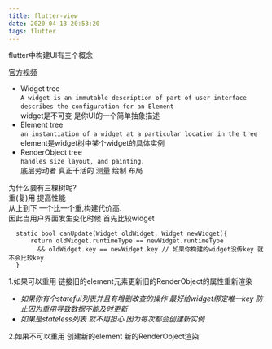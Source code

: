 ```yaml
---
title: flutter-view
date: 2020-04-13 20:53:20
tags: flutter
---
```


flutter中构建UI有三个概念
<!-- more -->
[官方视频](https://www.youtube.com/watch?v=996ZgFRENMs)

- Widget tree <br/>
    `A widget is an immutable description of part of user interface`<br/>
    `describes the configuration for an Element` <br/>
     widget是不可变 是你UI的一个简单抽象描述 
- Element tree <br/>
    `an instantiation of a widget at a particular location in the tree` <br/>
     element是widget树中某个widget的具体实例
- RenderObject tree <br/>
    `handles size layout, and painting.` <br/>
    底层劳动者 真正干活的 测量 绘制 布局

为什么要有三棵树呢? <br/>
  重(复)用 提高性能<br/>
从上到下 一个比一个重,构建代价高.<br/>
因此当用户界面发生变化时候 首先比较widget
```
  static bool canUpdate(Widget oldWidget, Widget newWidget){
      return oldWidget.runtimeType == newWidget.runtimeType
        && oldWidget.key == newWidget.key // 如果你构建的widget没传key 就不会比较key
  }
```
1.如果可以重用 链接旧的element元素更新旧的RenderObject的属性重新渲染<br/>
- *如果你有个stateful列表并且有增删改查的操作 最好给widget绑定唯一key 防止因为重用导致数据不能及时更新*
- *如果是stateless列表 就不用担心 因为每次都会创建新实例*

2.如果不可以重用 创建新的element 新的RenderObject渲染